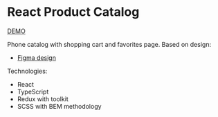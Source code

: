 # React Product Catalog

[DEMO](https://io-med.github.io/phone-catalog/)

Phone catalog with shopping cart and favorites page. Based on design:

- [Figma design](https://www.figma.com/file/T5ttF21UnT6RRmCQQaZc6L/Phone-catalog-(V2)-Original)

Technologies:

- React
- TypeScript
- Redux with toolkit
- SCSS with BEM methodology
